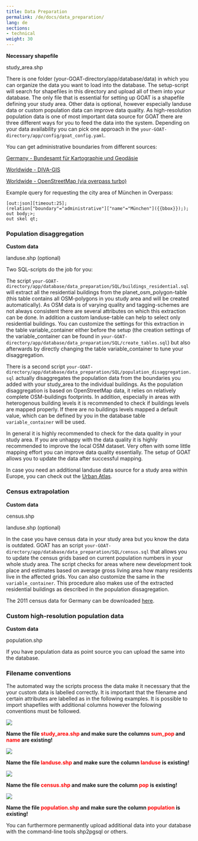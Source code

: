 ```yaml
---
title: Data Preparation
permalink: /de/docs/data_preparation/
lang: de
sections:
- technical
weight: 30
---
```



<b>Necessary shapefile</b>

study_area.shp

There is one folder (your-GOAT-directory/app/database/data) in which you can organize the data you want to load into the database. 
The setup-script will search for shapefiles in this directory and upload all of them into your database. The only file that is essential for setting up GOAT is a shapefile defining your study area. Other data is optional, however especially landuse data or custom population data can improve data quality.
As high-resolution population data is one of most important data source for GOAT there are three different ways for you to feed the data into the system. Depending on your data availability you can pick one approach in the `your-GOAT-directory/app/config/goat_config.yaml`.

You can get administrative boundaries from different sources:

[Germany - Bundesamt für Kartographie und Geodäsie](https://gdz.bkg.bund.de/index.php/default/digitale-geodaten/verwaltungsgebiete.html?___store=default)

[Worldwide - DIVA-GIS](https://www.diva-gis.org/gdata)

[Worldwide - OpenStreetMap (via overpass turbo)](https://overpass-turbo.eu/) 

Example query for requesting the city area of München in Overpass:
    

```  
[out:json][timeout:25];
(relation["boundary"="administrative"]["name"="München"]({{bbox}}););
out body;>;
out skel qt;
``` 



### Population disaggregation

<b>Custom data</b>

landuse.shp (optional)

Two SQL-scripts do the job for you:

The script `your-GOAT-directory/app/database/data_preparation/SQL/buildings_residential.sql` will extract all the residential buildings from the planet_osm_polygon-table (this table contains all OSM-polygons in you study area and will be created automatically). As OSM data is of varying quality and tagging-schemes are not always consistent there are several attributes on which this extraction can be done. In addition a custom landuse-table can help to select only residential buildings. You can customize the settings for this extraction in the table variable_container either before the setup (the creation settings of the variable_container can be found in `your-GOAT-directory/app/database/data_preparation/SQL/create_tables.sql`) but also afterwards by directly changing the table variable_container to tune your disaggregation. 

There is a second script `your-GOAT-directory/app/database/data_preparation/SQL/population_disaggregation.sql` actually disaggregates the population data from the boundaries you added with your study_area to the individual buildings. As the population disaggregation is based on OpenStreetMap data, it relies on relatively complete OSM-buildings footprints. In addition, especially in areas with heterogenous building levels it is recommended to check if buildings levels are mapped properly. If there are no buildings levels mapped a default value, which can be defined by you in the database table `variable_container` will be used. 

In general it is highly recommended to check for the data quality in your study area. If you are unhappy with the data quality it is highly recommended to improve the local OSM dataset. Very often with some little mapping effort you can improve data quality essentially. The setup of GOAT allows you to update the data after successful mapping. 

In case you need an additional landuse data source for a study area within Europe, you can check out the [Urban Atlas](https://land.copernicus.eu/local/urban-atlas/urban-atlas-2018).


### Census extrapolation 

<b>Custom data</b>

census.shp

landuse.shp (optional)

In the case you have census data in your study area but you know the data is outdated. GOAT has an script `your-GOAT-directory/app/database/data_preparation/SQL/census.sql` that allows you to update the census grids based on current population numbers in your whole study area. The script checks for areas where new development took place and estimates based on average gross living area how many residents live in the affected grids. You can also customize the same in the `variable_container`. This procedure also makes use of the extracted residential buildings as described in the population dissagregation.

The 2011 census data for Germany can be downloaded [here](https://www.zensus2011.de/DE/Home/Aktuelles/DemografischeGrunddaten.html).

### Custom high-resolution population data 

<b>Custom data</b>

population.shp

If you have population data as point source you can upload the same into the database.


### Filename conventions

The automated way the scripts process the data make it necessary that the your custom data is labelled correctly. It is important that the filename and certain attributes are labelled as in the following examples. It is possible to import shapefiles with additional columns however the folowing conventions must be followed.

![](/images/docs/technical_documentation/data_preparation/shapefile_study_area.png)

<b>Name the file <font color="red">study_area.shp</font> and make sure the columns <font color="red">sum_pop</font> and <font color="red">name</font> are existing!</b>

![](/images/docs/technical_documentation/data_preparation/shapefile_landuse.png)

<b>Name the file <font color="red">landuse.shp</font> and make sure the column <font color="red">landuse</font> is existing!</b>

![](/images/docs/technical_documentation/data_preparation/shapefile_census.png)

<b>Name the file <font color="red">census.shp</font> and make sure the column <font color="red">pop</font> is existing!</b>

![](/images/docs/technical_documentation/data_preparation/shapefile_population.png)

<b>Name the file <font color="red">population.shp</font> and make sure the column <font color="red">population</font> is existing!</b>


You can furthermore permanently upload additional data into your database with the command-line tools shp2pgsql or others.
